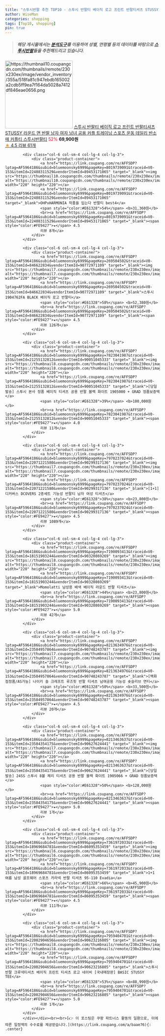 ```yaml
---
title: "스투시반팔 추천 TOP10 - 스투시 반팔티 베이직 로고 프린트 반팔티셔츠 STUSSY 라운드 면 반팔 남자 여자 남녀 공용 커플 트레이닝 스포츠 운동 데"
author: WiseMan
categories: shopping
tags: [Top10, shopping]
pin: true
---
```


> ##### 해당 게시물에서는 [**분석도구**](https://itemscout.io/)를 이용하여 **성별**, **연령별** 등의 데이터를 바탕으로 [**스투시반팔**](https://link.coupang.com/a/baae76)들을 추천해드리고 있습니다.
<div class="container"><div class="row">
            <div class="col-6 col-sm-4 col-lg-4 col-lg-3">
                <div class="product-container">
                    <a href="https://link.coupang.com/re/AFFSDP?lptag=AF5964186&subid=bluemoonsky6999&pageKey=8137353505&traceid=V0-153&itemId=23116743747&vendorItemId=90150345187" target="_blank"><img src="https://thumbnail10.coupangcdn.com/thumbnails/remote/230x230ex/image/vendor_inventory/355a/518fa81c947ebdb165002a2cdb5ff9ea7f164da5028a7412df846eae0656.png" alt="https://thumbnail10.coupangcdn.com/thumbnails/remote/230x230ex/image/vendor_inventory/355a/518fa81c947ebdb165002a2cdb5ff9ea7f164da5028a7412df846eae0656.png" width="220" height="220"></a>
                    <a href="https://link.coupang.com/re/AFFSDP?lptag=AF5964186&subid=bluemoonsky6999&pageKey=8137353505&traceid=V0-153&itemId=23116743747&vendorItemId=90150345187" target="_blank">스투시 반팔티 베이직 로고 프린트 반팔티셔츠 STUSSY 라운드 면 반팔 남자 여자 남녀 공용 커플 트레이닝 스포츠 운동 데일리 반소매 커플티 스투시반팔티</a>
                    <span style="color:#E61328">52%</span> <b>69,900원</b>
                    <br><a href="https://link.coupang.com/re/AFFSDP?lptag=AF5964186&subid=bluemoonsky6999&pageKey=8137353505&traceid=V0-153&itemId=23116743747&vendorItemId=90150345187" target="_blank"><span style="color:#FE9427">★</span> 4.5
                    리뷰 61개</a>
                </div>
            </div>
            
            <div class="col-6 col-sm-4 col-lg-4 col-lg-3">
                <div class="product-container">
                    <a href="https://link.coupang.com/re/AFFSDP?lptag=AF5964186&subid=bluemoonsky6999&pageKey=8019739091&traceid=V0-153&itemId=22408311529&vendorItemId=89453171065" target="_blank"><img src="https://thumbnail10.coupangcdn.com/thumbnails/remote/230x230ex/image/vendor_inventory/aa0e/64caf0bdb477ffb130672997a8f6f712db52537713f25d4c3c449d3abf73.jpg" alt="https://thumbnail10.coupangcdn.com/thumbnails/remote/230x230ex/image/vendor_inventory/aa0e/64caf0bdb477ffb130672997a8f6f712db52537713f25d4c3c449d3abf73.jpg" width="220" height="220"></a>
                    <a href="https://link.coupang.com/re/AFFSDP?lptag=AF5964186&subid=bluemoonsky6999&pageKey=8019739091&traceid=V0-153&itemId=22408311529&vendorItemId=89453171065" target="_blank">OHPxHARMONIA 작품을 입는다 반팔티 best4</a>
                    <span style="color:#E61328">54%</span> <b>31,360원</b>
                    <br><a href="https://link.coupang.com/re/AFFSDP?lptag=AF5964186&subid=bluemoonsky6999&pageKey=8019739091&traceid=V0-153&itemId=22408311529&vendorItemId=89453171065" target="_blank"><span style="color:#FE9427">★</span> 4.5
                    리뷰 8개</a>
                </div>
            </div>
            
            <div class="col-6 col-sm-4 col-lg-4 col-lg-3">
                <div class="product-container">
                    <a href="https://link.coupang.com/re/AFFSDP?lptag=AF5964186&subid=bluemoonsky6999&pageKey=269504502&traceid=V0-153&itemId=846622834&vendorItemId=90772971109" target="_blank"><img src="https://thumbnail7.coupangcdn.com/thumbnails/remote/230x230ex/image/vendor_inventory/3d60/e635e412b40ef70bd7f2952ba6fb5b0a230e14490309c1652288d2f255a6.jpg" alt="https://thumbnail7.coupangcdn.com/thumbnails/remote/230x230ex/image/vendor_inventory/3d60/e635e412b40ef70bd7f2952ba6fb5b0a230e14490309c1652288d2f255a6.jpg" width="220" height="220"></a>
                    <a href="https://link.coupang.com/re/AFFSDP?lptag=AF5964186&subid=bluemoonsky6999&pageKey=269504502&traceid=V0-153&itemId=846622834&vendorItemId=90772971109" target="_blank">스투시 1904762FA BLACK 베이직 로고 반팔티</a>
                    <span style="color:#E61328">58%</span> <b>52,380원</b>
                    <br><a href="https://link.coupang.com/re/AFFSDP?lptag=AF5964186&subid=bluemoonsky6999&pageKey=269504502&traceid=V0-153&itemId=846622834&vendorItemId=90772971109" target="_blank"><span style="color:#FE9427">★</span> 4.5
                    리뷰 126개</a>
                </div>
            </div>
            
            <div class="col-6 col-sm-4 col-lg-4 col-lg-3">
                <div class="product-container">
                    <a href="https://link.coupang.com/re/AFFSDP?lptag=AF5964186&subid=bluemoonsky6999&pageKey=7823041987&traceid=V0-153&itemId=21255132812&vendorItemId=90051045333" target="_blank"><img src="https://thumbnail8.coupangcdn.com/thumbnails/remote/230x230ex/image/vendor_inventory/36c5/815b4414a7bf34ff70ca815c5cb3ed4aae196b69044fc3380ba6a87d2b2d.jpg" alt="https://thumbnail8.coupangcdn.com/thumbnails/remote/230x230ex/image/vendor_inventory/36c5/815b4414a7bf34ff70ca815c5cb3ed4aae196b69044fc3380ba6a87d2b2d.jpg" width="220" height="220"></a>
                    <a href="https://link.coupang.com/re/AFFSDP?lptag=AF5964186&subid=bluemoonsky6999&pageKey=7823041987&traceid=V0-153&itemId=21255132812&vendorItemId=90051045333" target="_blank">[당일발송] 스투시 본사 정품 베이직 티셔츠 공용 반팔 블랙 화이트 1905000 + GRAD 정품보증택</a>
                    <span style="color:#E61328">39%</span> <b>100,000원</b>
                    <br><a href="https://link.coupang.com/re/AFFSDP?lptag=AF5964186&subid=bluemoonsky6999&pageKey=7823041987&traceid=V0-153&itemId=21255132812&vendorItemId=90051045333" target="_blank"><span style="color:#FE9427">★</span> 4.0
                    리뷰 11개</a>
                </div>
            </div>
            
            <div class="col-6 col-sm-4 col-lg-4 col-lg-3">
                <div class="product-container">
                    <a href="https://link.coupang.com/re/AFFSDP?lptag=AF5964186&subid=bluemoonsky6999&pageKey=7970237024&traceid=V0-153&itemId=22071221580&vendorItemId=90299317136" target="_blank"><img src="https://thumbnail7.coupangcdn.com/thumbnails/remote/230x230ex/image/vendor_inventory/66d5/c0fba20a198647a5c2e4c3dd39ec69bec69a8d15e1eb68c7b7bb302190f0.jpg" alt="https://thumbnail7.coupangcdn.com/thumbnails/remote/230x230ex/image/vendor_inventory/66d5/c0fba20a198647a5c2e4c3dd39ec69bec69a8d15e1eb68c7b7bb302190f0.jpg" width="220" height="220"></a>
                    <a href="https://link.coupang.com/re/AFFSDP?lptag=AF5964186&subid=bluemoonsky6999&pageKey=7970237024&traceid=V0-153&itemId=22071221580&vendorItemId=90299317136" target="_blank">[1+1] 디커버스 DCOVERS 2종세트 기능성 반팔티 남자 여성 티셔츠</a>
                    <span style="color:#E61328">38%</span> <b>23,800원</b>
                    <br><a href="https://link.coupang.com/re/AFFSDP?lptag=AF5964186&subid=bluemoonsky6999&pageKey=7970237024&traceid=V0-153&itemId=22071221580&vendorItemId=90299317136" target="_blank"><span style="color:#FE9427">★</span> 4.5
                    리뷰 1089개</a>
                </div>
            </div>
            
            <div class="col-6 col-sm-4 col-lg-4 col-lg-3">
                <div class="product-container">
                    <a href="https://link.coupang.com/re/AFFSDP?lptag=AF5964186&subid=bluemoonsky6999&pageKey=7190093413&traceid=V0-153&itemId=18151903244&vendorItemId=90320869269" target="_blank"><img src="https://thumbnail8.coupangcdn.com/thumbnails/remote/230x230ex/image/vendor_inventory/b60d/1f5db269a1d9062f216711ee898b9b82ea96725289aa0dc60b5d4418e5cd.jpeg" alt="https://thumbnail8.coupangcdn.com/thumbnails/remote/230x230ex/image/vendor_inventory/b60d/1f5db269a1d9062f216711ee898b9b82ea96725289aa0dc60b5d4418e5cd.jpeg" width="220" height="220"></a>
                    <a href="https://link.coupang.com/re/AFFSDP?lptag=AF5964186&subid=bluemoonsky6999&pageKey=7190093413&traceid=V0-153&itemId=18151903244&vendorItemId=90320869269" target="_blank">Momolatti 남성용 배색 베이직 라운드 반팔 티셔츠</a>
                    <span style="color:#E61328">44%</span> <b>23,800원</b>
                    <br><a href="https://link.coupang.com/re/AFFSDP?lptag=AF5964186&subid=bluemoonsky6999&pageKey=7190093413&traceid=V0-153&itemId=18151903244&vendorItemId=90320869269" target="_blank"><span style="color:#FE9427">★</span> 5.0
                    리뷰 42개</a>
                </div>
            </div>
            
            <div class="col-6 col-sm-4 col-lg-4 col-lg-3">
                <div class="product-container">
                    <a href="https://link.coupang.com/re/AFFSDP?lptag=AF5964186&subid=bluemoonsky6999&pageKey=8213634976&traceid=V0-153&itemId=23584957864&vendorItemId=90748243787" target="_blank"><img src="https://thumbnail7.coupangcdn.com/thumbnails/remote/230x230ex/image/vendor_inventory/1ea7/7f4a998aaff862ed96a9d60bac8abb19c750c57c560ce1f4909927102deb.png" alt="https://thumbnail7.coupangcdn.com/thumbnails/remote/230x230ex/image/vendor_inventory/1ea7/7f4a998aaff862ed96a9d60bac8abb19c750c57c560ce1f4909927102deb.png" width="220" height="220"></a>
                    <a href="https://link.coupang.com/re/AFFSDP?lptag=AF5964186&subid=bluemoonsky6999&pageKey=8213634976&traceid=V0-153&itemId=23584957864&vendorItemId=90748243787" target="_blank">[백화점정품/AS가능] 나이키 솔 크레프트 루즈핏 반팔 티셔츠 남여공용 기능성 숏슬리브 면티</a>
                    <span style="color:#E61328">50%</span> <b>33,500원</b>
                    <br><a href="https://link.coupang.com/re/AFFSDP?lptag=AF5964186&subid=bluemoonsky6999&pageKey=8213634976&traceid=V0-153&itemId=23584957864&vendorItemId=90748243787" target="_blank"><span style="color:#FE9427">★</span> 4.5
                    리뷰 20개</a>
                </div>
            </div>
            
            <div class="col-6 col-sm-4 col-lg-4 col-lg-3">
                <div class="product-container">
                    <a href="https://link.coupang.com/re/AFFSDP?lptag=AF5964186&subid=bluemoonsky6999&pageKey=8213463637&traceid=V0-153&itemId=23584354175&vendorItemId=90627624441" target="_blank"><img src="https://thumbnail7.coupangcdn.com/thumbnails/remote/230x230ex/image/vendor_inventory/c805/aa2041d39e426347cc79848be55b02c2fe05342041967e4dd5b0b7045158.jpg" alt="https://thumbnail7.coupangcdn.com/thumbnails/remote/230x230ex/image/vendor_inventory/c805/aa2041d39e426347cc79848be55b02c2fe05342041967e4dd5b0b7045158.jpg" width="220" height="220"></a>
                    <a href="https://link.coupang.com/re/AFFSDP?lptag=AF5964186&subid=bluemoonsky6999&pageKey=8213463637&traceid=V0-153&itemId=23584354175&vendorItemId=90627624441" target="_blank">[당일발송] 24SS 스투시 8볼 체리 티셔츠 공용 반팔 블랙 화이트 1905066 + GRAD 정품보증택</a>
                    <span style="color:#E61328">50%</span> <b>128,000원</b>
                    <br><a href="https://link.coupang.com/re/AFFSDP?lptag=AF5964186&subid=bluemoonsky6999&pageKey=8213463637&traceid=V0-153&itemId=23584354175&vendorItemId=90627624441" target="_blank"><span style="color:#FE9427">★</span> 5.0
                    리뷰 1개</a>
                </div>
            </div>
            
            <div class="col-6 col-sm-4 col-lg-4 col-lg-3">
                <div class="product-container">
                    <a href="https://link.coupang.com/re/AFFSDP?lptag=AF5964186&subid=bluemoonsky6999&pageKey=7361972033&traceid=V0-153&itemId=18969684781&vendorItemId=86095353459" target="_blank"><img src="https://thumbnail6.coupangcdn.com/thumbnails/remote/230x230ex/image/vendor_inventory/027a/90b751857374f490a476d471e2884e1dbfc5f27d14532b35dca93dee31be.jpg" alt="https://thumbnail6.coupangcdn.com/thumbnails/remote/230x230ex/image/vendor_inventory/027a/90b751857374f490a476d471e2884e1dbfc5f27d14532b35dca93dee31be.jpg" width="220" height="220"></a>
                    <a href="https://link.coupang.com/re/AFFSDP?lptag=AF5964186&subid=bluemoonsky6999&pageKey=7361972033&traceid=V0-153&itemId=18969684781&vendorItemId=86095353459" target="_blank">1+1 여름 남성 골프웨어 스포츠 카라넥 반팔 티셔츠 95-110 Evadia</a>
                    <span style="color:#E61328">66%</span> <b>45,900원</b>
                    <br><a href="https://link.coupang.com/re/AFFSDP?lptag=AF5964186&subid=bluemoonsky6999&pageKey=7361972033&traceid=V0-153&itemId=18969684781&vendorItemId=86095353459" target="_blank"><span style="color:#FE9427">★</span> 4.5
                    리뷰 111개</a>
                </div>
            </div>
            
            <div class="col-6 col-sm-4 col-lg-4 col-lg-3">
                <div class="product-container">
                    <a href="https://link.coupang.com/re/AFFSDP?lptag=AF5964186&subid=bluemoonsky6999&pageKey=7959404701&traceid=V0-153&itemId=22002904656&vendorItemId=90623216805" target="_blank"><img src="https://thumbnail8.coupangcdn.com/thumbnails/remote/230x230ex/image/vendor_inventory/2caf/266daa243bf8d5e51afaa279dcec5a91cad15c005ef48469c97de55a1563.jpg" alt="https://thumbnail8.coupangcdn.com/thumbnails/remote/230x230ex/image/vendor_inventory/2caf/266daa243bf8d5e51afaa279dcec5a91cad15c005ef48469c97de55a1563.jpg" width="220" height="220"></a>
                    <a href="https://link.coupang.com/re/AFFSDP?lptag=AF5964186&subid=bluemoonsky6999&pageKey=7959404701&traceid=V0-153&itemId=22002904656&vendorItemId=90623216805" target="_blank">스투시 반팔 크루넥티셔츠 베이직 프린트 티셔츠 로고 네이비 [국내매장판] BASIC STUSSY TEE</a>
                    <span style="color:#E61328">53%</span> <b>88,990원</b>
                    <br><a href="https://link.coupang.com/re/AFFSDP?lptag=AF5964186&subid=bluemoonsky6999&pageKey=7959404701&traceid=V0-153&itemId=22002904656&vendorItemId=90623216805" target="_blank"><span style="color:#FE9427">★</span> 5.0
                    리뷰 1개</a>
                </div>
            </div>
            </div></div><br><br>[👉 이 포스팅은 쿠팡 파트너스 활동의 일환으로, 이에 따른 일정액의 수수료를 제공받습니다.](https://link.coupang.com/a/baae76){: .center}